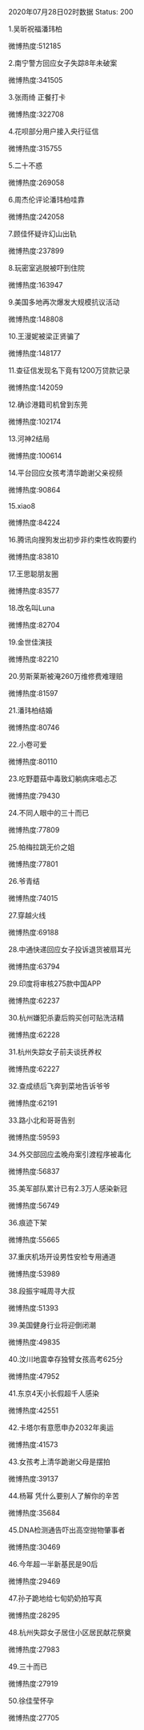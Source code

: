 2020年07月28日02时数据
Status: 200

1.吴昕祝福潘玮柏

微博热度:512185

2.南宁警方回应女子失踪8年未破案

微博热度:341505

3.张雨绮 正餐打卡

微博热度:322708

4.花呗部分用户接入央行征信

微博热度:315755

5.二十不惑

微博热度:269058

6.周杰伦评论潘玮柏哇靠

微博热度:242058

7.顾佳怀疑许幻山出轨

微博热度:237899

8.玩密室逃脱被吓到住院

微博热度:163947

9.美国多地再次爆发大规模抗议活动

微博热度:148808

10.王漫妮被梁正贤骗了

微博热度:148177

11.查征信发现名下竟有1200万贷款记录

微博热度:142059

12.确诊港籍司机曾到东莞

微博热度:102174

13.河神2结局

微博热度:100614

14.平台回应女孩考清华跪谢父亲视频

微博热度:90864

15.xiao8

微博热度:84224

16.腾讯向搜狗发出初步非约束性收购要约

微博热度:83810

17.王思聪朋友圈

微博热度:83577

18.改名叫Luna

微博热度:82704

19.金世佳演技

微博热度:82210

20.劳斯莱斯被淹260万维修费难理赔

微博热度:81597

21.潘玮柏结婚

微博热度:80746

22.小卷可爱

微博热度:80110

23.吃野蘑菇中毒致幻躺病床唱忐忑

微博热度:79430

24.不同人眼中的三十而已

微博热度:77809

25.帕梅拉跳无价之姐

微博热度:77801

26.爷青结

微博热度:74015

27.穿越火线

微博热度:69188

28.中通快递回应女子投诉退货被扇耳光

微博热度:63794

29.印度将审核275款中国APP

微博热度:62237

30.杭州嫌犯杀妻后购买创可贴洗洁精

微博热度:62228

31.杭州失踪女子前夫谈抚养权

微博热度:62227

32.查成绩后飞奔到菜地告诉爷爷

微博热度:62191

33.路小北和哥哥告别

微博热度:59593

34.外交部回应孟晚舟案引渡程序被毒化

微博热度:56837

35.美军部队累计已有2.3万人感染新冠

微博热度:56749

36.痕迹下架

微博热度:55665

37.重庆机场开设男性安检专用通道

微博热度:53989

38.段振宇喊周寻大叔

微博热度:51393

39.美国健身行业将迎倒闭潮

微博热度:49835

40.汶川地震幸存独臂女孩高考625分

微博热度:47952

41.东京4天小长假超千人感染

微博热度:42551

42.卡塔尔有意愿申办2032年奥运

微博热度:41573

43.女孩考上清华跪谢父母是摆拍

微博热度:39137

44.杨幂 凭什么要别人了解你的辛苦

微博热度:35684

45.DNA检测通告吓出高空抛物肇事者

微博热度:30469

46.今年超一半新基民是90后

微博热度:29469

47.孙子跪地给七旬奶奶拍写真

微博热度:28295

48.杭州失踪女子居住小区居民献花祭奠

微博热度:27983

49.三十而已

微博热度:27919

50.徐佳莹怀孕

微博热度:27705

